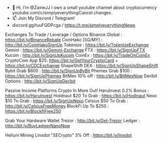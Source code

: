 - 👋 Hi, I’m @ZaineJJ I own a small youtube channel about cryptocurrency youtube.com/c/simplyeverythingCancel changes
- 📫 Join My Discord / Telegram!
- discord.gg/tuuFQDPcga / https://t.me/simplyeverythingNews

Exchanges To Trade / Leverage / Options
Binance Global   : https://bit.ly/BinanceRebate
CoinHako [SG/MY] : http://bit.ly/CoinHakoSignUp
Tokenize         : https://bit.ly/TokenizeExchange
Gemini           : https://bit.ly/Gemini-Exchange
FTX              : https://bit.ly/SignUpFTX
Kucoin           : http://bit.ly/SignUpKucoin
CoinEx           : https://bit.ly/TradeOnCoinEx
CryptoCom App $25: https://bit.ly/GetYourCryptoCard + https://bit.ly/CDCExchange
ShapeShift DEX   : https://bit.ly/SignUpShapeShift
Bybit Grab $600  : http://bit.ly/SignUpByBit
Phemex Grab $100 : https://bit.ly/SignUpPhemex
BitMex 10% off   : http://bit.ly/BitMexNow
Deribit Options  : http://bit.ly/SignUpDeribit

Passive Income Platforms Crypto In More Out!
HaruInvest 0.2% Bonus : https://bit.ly/HaruInvest
Holdnaut $20 To Grab  : https://bit.ly/Hodlnaut
Nexo $10 To Grab      : https://bit.ly/SignUpNexo
Celsius $50 To Grab   : http://bit.ly/CelsiusFreeMoney
BlockFi Up To $250    : https://bit.ly/BlockfiFree250

Grab Your Hardware Wallet
Trezor : http://bit.ly/Get-Trezor
Ledger : http://bit.ly/BuyLedgerNanoNow

Helium Mining
Linxdot "SECrypto" 3% Off : https://bit.ly/linxdot
